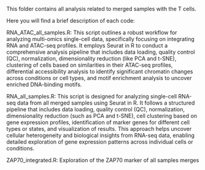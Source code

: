 This folder contains all analysis related to merged samples with the T cells. 

Here you will find a brief description of each code:

RNA_ATAC_all_samples.R: This script outlines a robust workflow for analyzing multi-omics single-cell data, specifically focusing on integrating RNA and ATAC-seq profiles. It employs Seurat in R to conduct a comprehensive analysis pipeline that includes data loading, quality control (QC), normalization, dimensionality reduction (like PCA and t-SNE), clustering of cells based on similarities in their ATAC-seq profiles, differential accessibility analysis to identify significant chromatin changes across conditions or cell types, and motif enrichment analysis to uncover enriched DNA-binding motifs.

RNA_all_samples.R: This script is designed for analyzing single-cell RNA-seq data from all merged samples using Seurat in R. It follows a structured pipeline that includes data loading, quality control (QC), normalization, dimensionality reduction (such as PCA and t-SNE), cell clustering based on gene expression profiles, identification of marker genes for different cell types or states, and visualization of results. This approach helps uncover cellular heterogeneity and biological insights from RNA-seq data, enabling detailed exploration of gene expression patterns across individual cells or conditions.

ZAP70_integrated.R: Exploration of the ZAP70 marker of all samples merges

